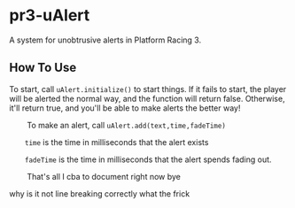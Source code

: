 # pr3-uAlert
A system for unobtrusive alerts in Platform Racing 3.


## How To Use
To start, call `uAlert.initialize()` to start things. 
  If it fails to start, the player will be alerted the normal way, and the function will return false.
  Otherwise, it'll return true, and you'll be able to make alerts the better way!

  
To make an alert, call `uAlert.add(text,time,fadeTime)`

  `time` is the time in milliseconds that the alert exists
  
  `fadeTime` is the time in milliseconds that the alert spends fading out.

  
That's all I cba to document right now bye

why is it not line breaking correctly what the frick
